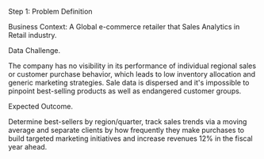 Step 1: Problem Definition

Business Context: A Global e-commerce retailer that Sales Analytics in Retail industry.

Data Challenge.

The company has no visibility in its performance of individual regional sales or customer purchase behavior, which leads to low inventory allocation and generic marketing strategies. Sale data is dispersed and it's impossible to pinpoint best-selling products as well as endangered customer groups.

Expected Outcome.

Determine best-sellers by region/quarter, track sales trends via a moving average and separate clients by how frequently they make purchases to build targeted marketing initiatives and increase revenues 12% in the fiscal year ahead.

